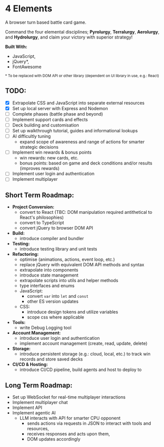 # 4 Elements

A browser turn based battle card game.

Command the four elemental disciplines; **Pyrolurgy**, **Terralurgy**, **Aerolurgy**, and **Hydrolurgy**, and claim your victory with superior strategy!

**Built With:**

-   JavaScript,
-   jQuery\*,
-   FontAwesome

<sub>\* To be replaced with DOM API or other library (dependent on UI library in use, e.g.: React)</sub>

## TODO:

-   [x] Extrapolate CSS and JavaScript into separate external resources
-   [x] Set up local server with Express and Nodemon
-   [ ] Complete phases (battle phase and beyond)
-   [ ] Implement support cards and effects
-   [ ] Deck building and customisation
-   [ ] Set up walkthrough tutorial, guides and informational lookups
-   [ ] AI difficultly tuning
    -   expand scope of awareness and range of actions for smarter strategic decisions
-   [ ] Implement win rewards & bonus points
    -   win rewards: new cards, etc.
    -   bonus points: based on game and deck conditions and/or results (improves rewards)
-   [ ] Implement user login and authentication
-   [ ] Implement multiplayer

## Short Term Roadmap:

-   **Project Conversion:**
    -   convert to React (TBC: DOM manipulation required antithetical to React's philosophies)
    -   convert to TypeScript
    -   convert jQuery to browser DOM API
-   **Build:**
    -   introduce compiler and bundler
-   **Testing:**
    -   introduce testing library and unit tests
-   **Refactoring:**
    -   optimise (animations, actions, event loop, etc.)
    -   replace jQuery with equivalent DOM API methods and syntax
    -   extrapolate into components
    -   introduce state management
    -   extrapolate scripts into utils and helper methods
    -   type interfaces and enums
    -   JavaScript:
        -   convert `var` into `let` and `const`
        -   other ES version updates
    -   CSS:
        -   introduce design tokens and utilize variables
        -   scope css where applicable
-   **Tools:**
    -   write Debug Logging tool
-   **Account Management:**
    -   introduce user login and authentication
    -   implement account management (create, read, update, delete)
-   **Storage:**
    -   introduce persistent storage (e.g.: cloud, local, etc.) to track win records and store saved decks
-   **CI/CD & Hosting:**
    -   introduce CI/CD pipeline, build agents and host to deploy to

## Long Term Roadmap:

-   Set up WebSocket for real-time multiplayer interactions
-   Implement multiplayer chat
-   Implement API
-   Implement agentic AI
    -   LLM interacts with API for smarter CPU opponent
        -   sends actions via requests in JSON to interact with tools and resources,
        -   receives responses and acts upon them,
        -   DOM updates accordingly
